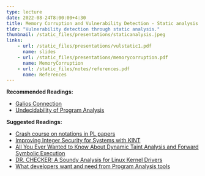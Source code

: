 ```yaml
---
type: lecture
date: 2022-08-24T8:00:00+4:30
title: Memory Corruption and Vulnerability Detection - Static analysis (Part 1)
tldr: "Vulnerability detection through static analysis."
thumbnail: /static_files/presentations/staticanalysis.jpeg
links:
    - url: /static_files/presentations/vulstatic1.pdf
      name: slides
    - url: /static_files/presentations/memorycorruption.pdf
      name: MemoryCorruption
    - url: /static_files/notes/references.pdf
      name: References
---
```

**Recommended Readings:**
- [Galios Connection](./../static_files/notes/galiosconnection.pdf)
- [Undecidability of Program Analysis](./../static_files/notes/undecidability.pdf)

**Suggested Readings:**
- [Crash course on notations in PL papers](http://siek.blogspot.com/2012/07/crash-course-on-notation-in-programming.html)  
- [Improving Integer Security for Systems with KINT](https://www.usenix.org/system/files/conference/osdi12/osdi12-final-88.pdf)
- [All You Ever Wanted to Know About Dynamic Taint Analysis and Forward Symbolic Execution](https://oaklandsok.github.io/papers/schwartz2010.pdf)
- [DR. CHECKER: A Soundy Analysis for Linux Kernel Drivers](https://www.usenix.org/system/files/conference/usenixsecurity17/sec17-machiry.pdf)  
- [What developers want and need from Program Analysis tools](https://www.microsoft.com/en-us/research/uploads/prod/2016/07/What-Developers-Want-and-Need-from-Program-Analysis-An-Empirical-Study.pdf)
